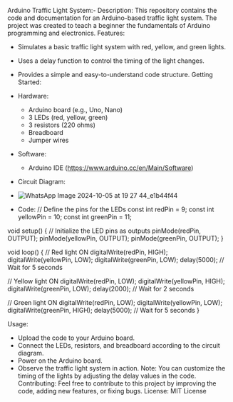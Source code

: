Arduino Traffic Light System:-
Description:
This repository contains the code and documentation for an Arduino-based traffic light system. The project was created to teach a beginner the fundamentals of Arduino programming and electronics.
Features:
 * Simulates a basic traffic light system with red, yellow, and green lights.
 * Uses a delay function to control the timing of the light changes.
 * Provides a simple and easy-to-understand code structure.
Getting Started:
 * Hardware:
   * Arduino board (e.g., Uno, Nano)
   * 3 LEDs (red, yellow, green)
   * 3 resistors (220 ohms)
   * Breadboard
   * Jumper wires
 * Software:
   * Arduino IDE (https://www.arduino.cc/en/Main/Software)
 * Circuit Diagram:
 * ![WhatsApp Image 2024-10-05 at 19 27 44_e1b44f44](https://github.com/user-attachments/assets/214f616c-e39f-43f4-8fee-159ea17f5410)

 * Code:
   // Define the pins for the LEDs
const int redPin = 9;
const int yellowPin = 10;
const int greenPin = 11;

void setup() {
  // Initialize the LED pins as outputs
  pinMode(redPin, OUTPUT);
  pinMode(yellowPin, OUTPUT);
  pinMode(greenPin, OUTPUT);
}

void loop() {
  // Red light ON
  digitalWrite(redPin, HIGH);
  digitalWrite(yellowPin, LOW);
  digitalWrite(greenPin, LOW);
  delay(5000); // Wait for 5 seconds

  // Yellow light ON
  digitalWrite(redPin, LOW);
  digitalWrite(yellowPin, HIGH);
  digitalWrite(greenPin, LOW);
  delay(2000); // Wait for 2 seconds

  // Green light ON
  digitalWrite(redPin, LOW);
  digitalWrite(yellowPin, LOW);
  digitalWrite(greenPin, HIGH);
  delay(5000); // Wait for 5 seconds
}

Usage:
 * Upload the code to your Arduino board.
 * Connect the LEDs, resistors, and breadboard according to the circuit diagram.
 * Power on the Arduino board.
 * Observe the traffic light system in action.
Note:
You can customize the timing of the lights by adjusting the delay values in the code.
Contributing:
Feel free to contribute to this project by improving the code, adding new features, or fixing bugs.
License:
MIT License
